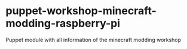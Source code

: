 # puppet-workshop-minecraft-modding-raspberry-pi
Puppet module with all information of the minecraft modding workshop
